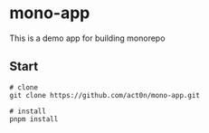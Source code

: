 # mono-app

This is a demo app for building monorepo

## Start

```shell
# clone
git clone https://github.com/act0n/mono-app.git
```

```shell
# install
pnpm install
```



